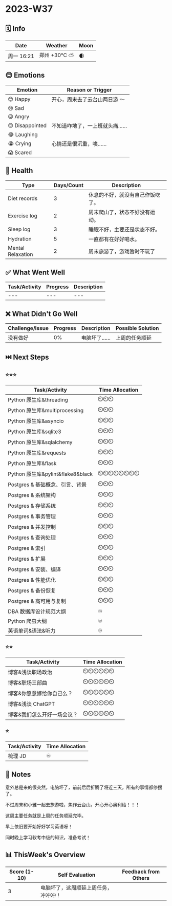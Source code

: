 # 2023-W37

## 🗓️ Info

| Date       | Weather | Moon                                                 |
| -------------- | ------------ | ---- |
| 周一 16:21 | 郑州 +30°C ⛅️  | 🌒 |

## 😊 Emotions

| Emotion          | Reason or Trigger              |
|------------------|-------------------------------|
| 😊 Happy         | 开心，周末去了云台山两日游 ～ |
| 😢 Sad           |                     |
| 😡 Angry         |                   |
| 😔 Disappointed  | 不知道咋地了，一上班就头痛…… |
| 😂 Laughing      |                   |
| 😭 Crying        | 心情还是很沉重，唉…… |
| 😱 Scared        |                     |

## 🍎 Health

| Type              | Days/Count | Description             |
| ----------------- | ---------- | ----------------------- |
| Diet records      | 3 | 休息的不好，就没有自己作饭吃了。 |
| Exercise log      | 2 | 周末爬山了，状态不好没有运动。 |
| Sleep log         | 3 | 睡眠不好，主要还是状态不好。 |
| Hydration         | 5 | 一直都有在好好喝水。 |
| Mental Relaxation | 2 | 周末旅游了，游戏暂时不玩了 |

## ✅ What Went Well

| Task/Activity | Progress | Description |
| ------------- | -------- | ----------- |
| ---           | ---      | ---         |

## ❌ What Didn't Go Well

| Challenge/Issue   | Progress | Description  | Possible Solution |
| ----------------- | ------------ | ----------------- | ----------------- |
| 没有做好 | 0% | 电脑坏了…… | 上周的任务顺延    |

## ⏭️ Next Steps

### ⭐⭐⭐

| Task/Activity | Time Allocation |
| ------------- | --------------- |
| Python 原生库&threading           | ⏲️⏲️⏲️             |
| Python 原生库&multiprocessing     | ⏲️⏲️⏲️             |
| Python 原生库&asyncio             | ⏲️⏲️⏲️             |
| Python 原生库&sqlite3             | ⏲️⏲️⏲️             |
| Python 原生库&sqlalchemy          | ⏲️⏲️⏲️             |
| Python 原生库&requests            | ⏲️⏲️⏲️             |
| Python 原生库&flask               | ⏲️⏲️⏲️             |
| Python 原生库&pylint&flake8&black | ⏲️⏲️⏲️⏲️⏲️⏲️⏲️⏲️        |
| Postgres & 基础概念、引言、背景 | ⏲️⏲️⏲️        |
| Postgres & 系统架构 | ⏲️⏲️⏲️ |
| Postgres & 存储系统 | ⏲️⏲️⏲️ |
| Postgres & 事务管理 | ⏲️⏲️⏲️ |
| Postgres & 并发控制 | ⏲️⏲️⏲️ |
| Postgres & 查询处理 | ⏲️⏲️⏲️ |
| Postgres & 索引 | ⏲️⏲️⏲️ |
| Postgres & 扩展 | ⏲️⏲️⏲️ |
| Postgres & 安装、编译 | ⏲️⏲️⏲️ |
| Postgres & 性能优化 | ⏲️⏲️⏲️ |
| Postgres & 备份恢复 | ⏲️⏲️⏲️ |
| Postgres & 高可用与复制 | ⏲️⏲️⏲️ |
| DBA 数据库设计规范大纲 | ♾️ |
| Python 爬虫大纲 | ♾️ |
| 英语单词&语法&听力                | ♾️               |

### ⭐⭐

| Task/Activity               | Time Allocation |
| --------------------------- | --------------- |
| 博客&浅谈职场政治           | ⏲️⏲️⏲️⏲️⏲️⏲️          |
| 博客&职场三部曲             | ⏲️⏲️⏲️⏲️⏲️⏲️          |
| 博客&你愿意嫁给你自己么？   | ⏲️⏲️⏲️⏲️⏲️⏲️          |
| 博客&浅谈 ChatGPT           | ⏲️⏲️⏲️⏲️⏲️⏲️          |
| 博客&我们怎么开好一场会议？ | ⏲️⏲️⏲️⏲️⏲️⏲️          |

### ⭐

| Task/Activity | Time Allocation |
| ------------- | --------------- |
| 梳理 JD       | ♾️               |

## 📝 Notes

意外总是来的很突然，电脑坏了，前前后后折腾了将近三天，所有的事情都停摆了。

不过周末和小雅一起去旅游啦，焦作云台山。开心开心奥利给！！！

这周主要任务就是上周的任务顺延完毕。

早上依旧要开始好好学习英语呀！

同时晚上学习软考中级的知识，准备考试！

## 📊 ThisWeek's Overview

| Score (1-10) | Self Evaluation                      | Feedback from Others |
| ------------ | ------------------------------------ | -------------------- |
| 3            | 电脑坏了，这周顺延上周任务，冲冲冲！ |                      |
